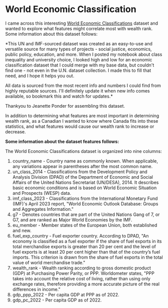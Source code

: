 # World Economic Classification

I came across this interesting [World Economic Classifications](https://www.kaggle.com/datasets/jeanetteponder/world-economic-classifications) dataset and wanted to explore what features might correlate most with wealth rank. Some information about this dataset follows:

*This UN and IMF-sourced dataset was created as an easy-to-use and versatile source for many types of projects - social justice, economics, public policy, education, and more. When I posted my notebook about class inequality and university choice, I looked high and low for an economic classification dataset that I could merge with my base data, but couldn't find one - not even in the U.N. dataset collection. I made this to fill that need, and I hope it helps you out.

All data is sourced from the most recent info and numbers I could find from highly reputable sources. I'll definitely update it when new info comes available, so bookmark this and watch for updates.*

Thankyou to Jeanette Ponder for assembling this dataset. 

In addition to determining what features are most important in determining wealth rank, as a Canadian I wanted to know where Canada fits into these statistics, and what features would cause our wealth rank to increase or decrease. 

**Some information about the dataset features follows:**

The World Economic Classifications dataset is organized into nine columns:

1. country_name - Country name as commonly known. When applicable, any variations appear in parentheses after the most common name.
2. un_class_2014 - Classifications from the Development Policy and Analysis Division (DPAD) of the Department of Economic and Social Affairs of the United Nations Secretariat (UN/DESA), 2014. It describes basic economic conditions and is based on World Economic Situation and Prospects (WESP) data.
3. imf_class_2023 - Classifications from the International Monetary Fund (IMF)'s April 2023 report, "World Economic Outlook Database: Groups and Aggregates Information."
4. g7 - Denotes countries that are part of the United Nations Gang of 7, or G7, and are ranked as Major World Economies by the IMF.
5. eu_member - Member states of the European Union, both established and new.
6. fuel_exp_country - Fuel exporter country. According to DPAD, "An economy is classified as a fuel exporter if the share of fuel exports in its total merchandise exports is greater than 20 per cent and the level of fuel exports is at least 20 per cent higher than that of the country’s fuel imports. This criterion is drawn from the share of fuel exports in the total value of world merchandise trade."
7. wealth_rank - Wealth ranking according to gross domestic product (GDP) at Purchasing Power Parity, or PPP. Worldometer states, "PPP takes into account the relative cost of living, rather than using only exchange rates, therefore providing a more accurate picture of the real differences in income."
8. gdp_ppp_2022 - Per capita GDP at PPP as of 2022.
9. gdp_pc_2022 - Per capita GDP as of 2022.
